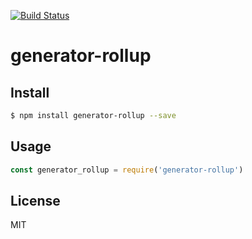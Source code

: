 [![Build Status](https://travis-ci.org/kaelzhang/generator-rollup.svg?branch=master)](https://travis-ci.org/kaelzhang/generator-rollup)
<!-- optional appveyor tst
[![Windows Build Status](https://ci.appveyor.com/api/projects/status/github/kaelzhang/generator-rollup?branch=master&svg=true)](https://ci.appveyor.com/project/kaelzhang/generator-rollup)
-->
<!-- optional npm version
[![NPM version](https://badge.fury.io/js/generator-rollup.svg)](http://badge.fury.io/js/generator-rollup)
-->
<!-- optional npm downloads
[![npm module downloads per month](http://img.shields.io/npm/dm/generator-rollup.svg)](https://www.npmjs.org/package/generator-rollup)
-->
<!-- optional dependency status
[![Dependency Status](https://david-dm.org/kaelzhang/generator-rollup.svg)](https://david-dm.org/kaelzhang/generator-rollup)
-->

# generator-rollup

<!-- description -->

## Install

```sh
$ npm install generator-rollup --save
```

## Usage

```js
const generator_rollup = require('generator-rollup')
```

## License

MIT
